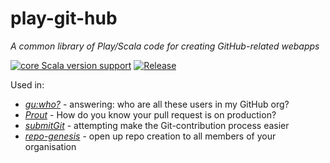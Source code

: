 # play-git-hub

_A common library of Play/Scala code for creating GitHub-related webapps_

[![core Scala version support](https://index.scala-lang.org/rtyley/play-git-hub/core/latest-by-scala-version.svg?platform=jvm)](https://index.scala-lang.org/rtyley/play-git-hub/core)
[![Release](https://github.com/rtyley/play-git-hub/actions/workflows/release.yml/badge.svg)](https://github.com/rtyley/play-git-hub/actions/workflows/release.yml)

Used in:

* [_gu:who?_](https://www.theguardian.com/info/developer-blog/2014/apr/11/how-the-guardian-uses-github-to-audit-github) -
  answering: who are all these users in my GitHub org?
* [_Prout_](https://www.theguardian.com/info/developer-blog/2015/feb/03/prout-is-your-pull-request-out) -
  How do you know your pull request is on production?
* [_submitGit_](https://submitgit.herokuapp.com/) - attempting make the Git-contribution process easier
* [_repo-genesis_](https://repo-genesis.herokuapp.com/about) - open up repo creation to all members of your organisation

